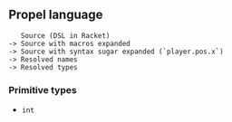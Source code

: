## Propel language

```
   Source (DSL in Racket)
-> Source with macros expanded
-> Source with syntax sugar expanded (`player.pos.x`)
-> Resolved names
-> Resolved types
```

### Primitive types

- `int`
